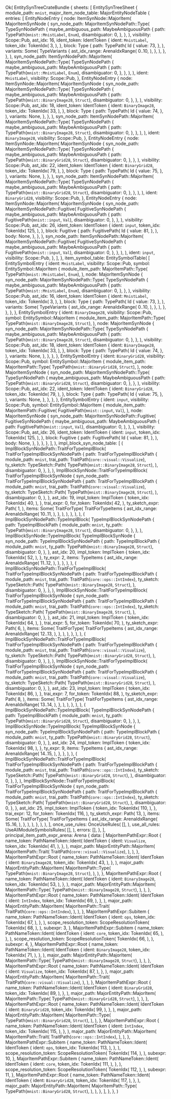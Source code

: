 Ok(
    EntitySynTreeCrateBundle {
        sheets: [
            EntitySynTreeSheet {
                module_path: `mnist`,
                major_item_node_table: MajorEntityNodeTable {
                    entries: [
                        EntityNodeEntry {
                            node: ItemSynNode::MajorItem(
                                MajorItemSynNode {
                                    syn_node_path: MajorItemSynNodePath::Type(
                                        TypeSynNodePath {
                                            maybe_ambiguous_path: MaybeAmbiguousPath {
                                                path: TypePath(`mnist::MnistLabel`, `Enum`),
                                                disambiguator: 0,
                                            },
                                        },
                                    ),
                                    visibility: Scope::Pub,
                                    ast_idx: 16,
                                    ident_token: IdentToken {
                                        ident: `MnistLabel`,
                                        token_idx: TokenIdx(
                                            3,
                                        ),
                                    },
                                    block: Type {
                                        path: TypePath(
                                            Id {
                                                value: 73,
                                            },
                                        ),
                                        variants: Some(
                                            TypeVariants {
                                                ast_idx_range: ArenaIdxRange(
                                                    0..10,
                                                ),
                                            },
                                        ),
                                    },
                                },
                            ),
                            syn_node_path: ItemSynNodePath::MajorItem(
                                MajorItemSynNodePath::Type(
                                    TypeSynNodePath {
                                        maybe_ambiguous_path: MaybeAmbiguousPath {
                                            path: TypePath(`mnist::MnistLabel`, `Enum`),
                                            disambiguator: 0,
                                        },
                                    },
                                ),
                            ),
                            ident: `MnistLabel`,
                            visibility: Scope::Pub,
                        },
                        EntityNodeEntry {
                            node: ItemSynNode::MajorItem(
                                MajorItemSynNode {
                                    syn_node_path: MajorItemSynNodePath::Type(
                                        TypeSynNodePath {
                                            maybe_ambiguous_path: MaybeAmbiguousPath {
                                                path: TypePath(`mnist::BinaryImage28`, `Struct`),
                                                disambiguator: 0,
                                            },
                                        },
                                    ),
                                    visibility: Scope::Pub,
                                    ast_idx: 18,
                                    ident_token: IdentToken {
                                        ident: `BinaryImage28`,
                                        token_idx: TokenIdx(
                                            33,
                                        ),
                                    },
                                    block: Type {
                                        path: TypePath(
                                            Id {
                                                value: 74,
                                            },
                                        ),
                                        variants: None,
                                    },
                                },
                            ),
                            syn_node_path: ItemSynNodePath::MajorItem(
                                MajorItemSynNodePath::Type(
                                    TypeSynNodePath {
                                        maybe_ambiguous_path: MaybeAmbiguousPath {
                                            path: TypePath(`mnist::BinaryImage28`, `Struct`),
                                            disambiguator: 0,
                                        },
                                    },
                                ),
                            ),
                            ident: `BinaryImage28`,
                            visibility: Scope::Pub,
                        },
                        EntityNodeEntry {
                            node: ItemSynNode::MajorItem(
                                MajorItemSynNode {
                                    syn_node_path: MajorItemSynNodePath::Type(
                                        TypeSynNodePath {
                                            maybe_ambiguous_path: MaybeAmbiguousPath {
                                                path: TypePath(`mnist::BinaryGrid28`, `Struct`),
                                                disambiguator: 0,
                                            },
                                        },
                                    ),
                                    visibility: Scope::Pub,
                                    ast_idx: 22,
                                    ident_token: IdentToken {
                                        ident: `BinaryGrid28`,
                                        token_idx: TokenIdx(
                                            79,
                                        ),
                                    },
                                    block: Type {
                                        path: TypePath(
                                            Id {
                                                value: 75,
                                            },
                                        ),
                                        variants: None,
                                    },
                                },
                            ),
                            syn_node_path: ItemSynNodePath::MajorItem(
                                MajorItemSynNodePath::Type(
                                    TypeSynNodePath {
                                        maybe_ambiguous_path: MaybeAmbiguousPath {
                                            path: TypePath(`mnist::BinaryGrid28`, `Struct`),
                                            disambiguator: 0,
                                        },
                                    },
                                ),
                            ),
                            ident: `BinaryGrid28`,
                            visibility: Scope::Pub,
                        },
                        EntityNodeEntry {
                            node: ItemSynNode::MajorItem(
                                MajorItemSynNode {
                                    syn_node_path: MajorItemSynNodePath::Fugitive(
                                        FugitiveSynNodePath {
                                            maybe_ambiguous_path: MaybeAmbiguousPath {
                                                path: FugitivePath(`mnist::input`, `Val`),
                                                disambiguator: 0,
                                            },
                                        },
                                    ),
                                    visibility: Scope::Pub,
                                    ast_idx: 26,
                                    ident_token: IdentToken {
                                        ident: `input`,
                                        token_idx: TokenIdx(
                                            125,
                                        ),
                                    },
                                    block: Fugitive {
                                        path: FugitivePath(
                                            Id {
                                                value: 81,
                                            },
                                        ),
                                        body: None,
                                    },
                                },
                            ),
                            syn_node_path: ItemSynNodePath::MajorItem(
                                MajorItemSynNodePath::Fugitive(
                                    FugitiveSynNodePath {
                                        maybe_ambiguous_path: MaybeAmbiguousPath {
                                            path: FugitivePath(`mnist::input`, `Val`),
                                            disambiguator: 0,
                                        },
                                    },
                                ),
                            ),
                            ident: `input`,
                            visibility: Scope::Pub,
                        },
                    ],
                },
                item_symbol_table: EntitySymbolTable(
                    [
                        EntitySymbolEntry {
                            ident: `MnistLabel`,
                            visibility: Scope::Pub,
                            symbol: EntitySymbol::MajorItem {
                                module_item_path: MajorItemPath::Type(
                                    TypePath(`mnist::MnistLabel`, `Enum`),
                                ),
                                node: MajorItemSynNode {
                                    syn_node_path: MajorItemSynNodePath::Type(
                                        TypeSynNodePath {
                                            maybe_ambiguous_path: MaybeAmbiguousPath {
                                                path: TypePath(`mnist::MnistLabel`, `Enum`),
                                                disambiguator: 0,
                                            },
                                        },
                                    ),
                                    visibility: Scope::Pub,
                                    ast_idx: 16,
                                    ident_token: IdentToken {
                                        ident: `MnistLabel`,
                                        token_idx: TokenIdx(
                                            3,
                                        ),
                                    },
                                    block: Type {
                                        path: TypePath(
                                            Id {
                                                value: 73,
                                            },
                                        ),
                                        variants: Some(
                                            TypeVariants {
                                                ast_idx_range: ArenaIdxRange(
                                                    0..10,
                                                ),
                                            },
                                        ),
                                    },
                                },
                            },
                        },
                        EntitySymbolEntry {
                            ident: `BinaryImage28`,
                            visibility: Scope::Pub,
                            symbol: EntitySymbol::MajorItem {
                                module_item_path: MajorItemPath::Type(
                                    TypePath(`mnist::BinaryImage28`, `Struct`),
                                ),
                                node: MajorItemSynNode {
                                    syn_node_path: MajorItemSynNodePath::Type(
                                        TypeSynNodePath {
                                            maybe_ambiguous_path: MaybeAmbiguousPath {
                                                path: TypePath(`mnist::BinaryImage28`, `Struct`),
                                                disambiguator: 0,
                                            },
                                        },
                                    ),
                                    visibility: Scope::Pub,
                                    ast_idx: 18,
                                    ident_token: IdentToken {
                                        ident: `BinaryImage28`,
                                        token_idx: TokenIdx(
                                            33,
                                        ),
                                    },
                                    block: Type {
                                        path: TypePath(
                                            Id {
                                                value: 74,
                                            },
                                        ),
                                        variants: None,
                                    },
                                },
                            },
                        },
                        EntitySymbolEntry {
                            ident: `BinaryGrid28`,
                            visibility: Scope::Pub,
                            symbol: EntitySymbol::MajorItem {
                                module_item_path: MajorItemPath::Type(
                                    TypePath(`mnist::BinaryGrid28`, `Struct`),
                                ),
                                node: MajorItemSynNode {
                                    syn_node_path: MajorItemSynNodePath::Type(
                                        TypeSynNodePath {
                                            maybe_ambiguous_path: MaybeAmbiguousPath {
                                                path: TypePath(`mnist::BinaryGrid28`, `Struct`),
                                                disambiguator: 0,
                                            },
                                        },
                                    ),
                                    visibility: Scope::Pub,
                                    ast_idx: 22,
                                    ident_token: IdentToken {
                                        ident: `BinaryGrid28`,
                                        token_idx: TokenIdx(
                                            79,
                                        ),
                                    },
                                    block: Type {
                                        path: TypePath(
                                            Id {
                                                value: 75,
                                            },
                                        ),
                                        variants: None,
                                    },
                                },
                            },
                        },
                        EntitySymbolEntry {
                            ident: `input`,
                            visibility: Scope::Pub,
                            symbol: EntitySymbol::MajorItem {
                                module_item_path: MajorItemPath::Fugitive(
                                    FugitivePath(`mnist::input`, `Val`),
                                ),
                                node: MajorItemSynNode {
                                    syn_node_path: MajorItemSynNodePath::Fugitive(
                                        FugitiveSynNodePath {
                                            maybe_ambiguous_path: MaybeAmbiguousPath {
                                                path: FugitivePath(`mnist::input`, `Val`),
                                                disambiguator: 0,
                                            },
                                        },
                                    ),
                                    visibility: Scope::Pub,
                                    ast_idx: 26,
                                    ident_token: IdentToken {
                                        ident: `input`,
                                        token_idx: TokenIdx(
                                            125,
                                        ),
                                    },
                                    block: Fugitive {
                                        path: FugitivePath(
                                            Id {
                                                value: 81,
                                            },
                                        ),
                                        body: None,
                                    },
                                },
                            },
                        },
                    ],
                ),
                impl_block_syn_node_table: [
                    (
                        ImplBlockSynNodePath::TraitForTypeImplBlock(
                            TraitForTypeImplBlockSynNodePath {
                                path: TraitForTypeImplBlockPath {
                                    module_path: `mnist`,
                                    trai_path: TraitPath(`core::visual::Visualize`),
                                    ty_sketch: TypeSketch::Path(
                                        TypePath(`mnist::BinaryImage28`, `Struct`),
                                    ),
                                    disambiguator: 0,
                                },
                            },
                        ),
                        ImplBlockSynNode::TraitForTypeImplBlock(
                            TraitForTypeImplBlockSynNode {
                                syn_node_path: TraitForTypeImplBlockSynNodePath {
                                    path: TraitForTypeImplBlockPath {
                                        module_path: `mnist`,
                                        trai_path: TraitPath(`core::visual::Visualize`),
                                        ty_sketch: TypeSketch::Path(
                                            TypePath(`mnist::BinaryImage28`, `Struct`),
                                        ),
                                        disambiguator: 0,
                                    },
                                },
                                ast_idx: 19,
                                impl_token: ImplToken {
                                    token_idx: TokenIdx(
                                        40,
                                    ),
                                },
                                trai_expr: 0,
                                for_token: TokenIdx(
                                    42,
                                ),
                                ty_sketch_expr: Path(
                                    1,
                                ),
                                items: Some(
                                    TraitForType(
                                        TraitForTypeItems {
                                            ast_idx_range: ArenaIdxRange(
                                                10..11,
                                            ),
                                        },
                                    ),
                                ),
                            },
                        ),
                    ),
                    (
                        ImplBlockSynNodePath::TypeImplBlock(
                            TypeImplBlockSynNodePath {
                                path: TypeImplBlockPath {
                                    module_path: `mnist`,
                                    ty_path: TypePath(`mnist::BinaryImage28`, `Struct`),
                                    disambiguator: 0,
                                },
                            },
                        ),
                        ImplBlockSynNode::TypeImplBlock(
                            TypeImplBlockSynNode {
                                syn_node_path: TypeImplBlockSynNodePath {
                                    path: TypeImplBlockPath {
                                        module_path: `mnist`,
                                        ty_path: TypePath(`mnist::BinaryImage28`, `Struct`),
                                        disambiguator: 0,
                                    },
                                },
                                ast_idx: 20,
                                impl_token: ImplToken {
                                    token_idx: TokenIdx(
                                        52,
                                    ),
                                },
                                ty_expr: 2,
                                items: TypeItems {
                                    ast_idx_range: ArenaIdxRange(
                                        11..12,
                                    ),
                                },
                            },
                        ),
                    ),
                    (
                        ImplBlockSynNodePath::TraitForTypeImplBlock(
                            TraitForTypeImplBlockSynNodePath {
                                path: TraitForTypeImplBlockPath {
                                    module_path: `mnist`,
                                    trai_path: TraitPath(`core::ops::IntIndex`),
                                    ty_sketch: TypeSketch::Path(
                                        TypePath(`mnist::BinaryImage28`, `Struct`),
                                    ),
                                    disambiguator: 0,
                                },
                            },
                        ),
                        ImplBlockSynNode::TraitForTypeImplBlock(
                            TraitForTypeImplBlockSynNode {
                                syn_node_path: TraitForTypeImplBlockSynNodePath {
                                    path: TraitForTypeImplBlockPath {
                                        module_path: `mnist`,
                                        trai_path: TraitPath(`core::ops::IntIndex`),
                                        ty_sketch: TypeSketch::Path(
                                            TypePath(`mnist::BinaryImage28`, `Struct`),
                                        ),
                                        disambiguator: 0,
                                    },
                                },
                                ast_idx: 21,
                                impl_token: ImplToken {
                                    token_idx: TokenIdx(
                                        64,
                                    ),
                                },
                                trai_expr: 5,
                                for_token: TokenIdx(
                                    70,
                                ),
                                ty_sketch_expr: Path(
                                    6,
                                ),
                                items: Some(
                                    TraitForType(
                                        TraitForTypeItems {
                                            ast_idx_range: ArenaIdxRange(
                                                12..13,
                                            ),
                                        },
                                    ),
                                ),
                            },
                        ),
                    ),
                    (
                        ImplBlockSynNodePath::TraitForTypeImplBlock(
                            TraitForTypeImplBlockSynNodePath {
                                path: TraitForTypeImplBlockPath {
                                    module_path: `mnist`,
                                    trai_path: TraitPath(`core::visual::Visualize`),
                                    ty_sketch: TypeSketch::Path(
                                        TypePath(`mnist::BinaryGrid28`, `Struct`),
                                    ),
                                    disambiguator: 0,
                                },
                            },
                        ),
                        ImplBlockSynNode::TraitForTypeImplBlock(
                            TraitForTypeImplBlockSynNode {
                                syn_node_path: TraitForTypeImplBlockSynNodePath {
                                    path: TraitForTypeImplBlockPath {
                                        module_path: `mnist`,
                                        trai_path: TraitPath(`core::visual::Visualize`),
                                        ty_sketch: TypeSketch::Path(
                                            TypePath(`mnist::BinaryGrid28`, `Struct`),
                                        ),
                                        disambiguator: 0,
                                    },
                                },
                                ast_idx: 23,
                                impl_token: ImplToken {
                                    token_idx: TokenIdx(
                                        86,
                                    ),
                                },
                                trai_expr: 7,
                                for_token: TokenIdx(
                                    88,
                                ),
                                ty_sketch_expr: Path(
                                    8,
                                ),
                                items: Some(
                                    TraitForType(
                                        TraitForTypeItems {
                                            ast_idx_range: ArenaIdxRange(
                                                13..14,
                                            ),
                                        },
                                    ),
                                ),
                            },
                        ),
                    ),
                    (
                        ImplBlockSynNodePath::TypeImplBlock(
                            TypeImplBlockSynNodePath {
                                path: TypeImplBlockPath {
                                    module_path: `mnist`,
                                    ty_path: TypePath(`mnist::BinaryGrid28`, `Struct`),
                                    disambiguator: 0,
                                },
                            },
                        ),
                        ImplBlockSynNode::TypeImplBlock(
                            TypeImplBlockSynNode {
                                syn_node_path: TypeImplBlockSynNodePath {
                                    path: TypeImplBlockPath {
                                        module_path: `mnist`,
                                        ty_path: TypePath(`mnist::BinaryGrid28`, `Struct`),
                                        disambiguator: 0,
                                    },
                                },
                                ast_idx: 24,
                                impl_token: ImplToken {
                                    token_idx: TokenIdx(
                                        98,
                                    ),
                                },
                                ty_expr: 9,
                                items: TypeItems {
                                    ast_idx_range: ArenaIdxRange(
                                        14..15,
                                    ),
                                },
                            },
                        ),
                    ),
                    (
                        ImplBlockSynNodePath::TraitForTypeImplBlock(
                            TraitForTypeImplBlockSynNodePath {
                                path: TraitForTypeImplBlockPath {
                                    module_path: `mnist`,
                                    trai_path: TraitPath(`core::ops::IntIndex`),
                                    ty_sketch: TypeSketch::Path(
                                        TypePath(`mnist::BinaryGrid28`, `Struct`),
                                    ),
                                    disambiguator: 0,
                                },
                            },
                        ),
                        ImplBlockSynNode::TraitForTypeImplBlock(
                            TraitForTypeImplBlockSynNode {
                                syn_node_path: TraitForTypeImplBlockSynNodePath {
                                    path: TraitForTypeImplBlockPath {
                                        module_path: `mnist`,
                                        trai_path: TraitPath(`core::ops::IntIndex`),
                                        ty_sketch: TypeSketch::Path(
                                            TypePath(`mnist::BinaryGrid28`, `Struct`),
                                        ),
                                        disambiguator: 0,
                                    },
                                },
                                ast_idx: 25,
                                impl_token: ImplToken {
                                    token_idx: TokenIdx(
                                        110,
                                    ),
                                },
                                trai_expr: 12,
                                for_token: TokenIdx(
                                    116,
                                ),
                                ty_sketch_expr: Path(
                                    13,
                                ),
                                items: Some(
                                    TraitForType(
                                        TraitForTypeItems {
                                            ast_idx_range: ArenaIdxRange(
                                                15..16,
                                            ),
                                        },
                                    ),
                                ),
                            },
                        ),
                    ),
                ],
                once_use_rules: OnceUseRules(
                    [],
                ),
                use_all_rules: UseAllModuleSymbolsRules(
                    [],
                ),
                errors: [],
            },
        ],
        principal_item_path_expr_arena: Arena {
            data: [
                MajorItemPathExpr::Root {
                    name_token: PathNameToken::Ident(
                        IdentToken {
                            ident: `Visualize`,
                            token_idx: TokenIdx(
                                41,
                            ),
                        },
                    ),
                    major_path: MajorEntityPath::MajorItem(
                        MajorItemPath::Trait(
                            TraitPath(`core::visual::Visualize`),
                        ),
                    ),
                },
                MajorItemPathExpr::Root {
                    name_token: PathNameToken::Ident(
                        IdentToken {
                            ident: `BinaryImage28`,
                            token_idx: TokenIdx(
                                43,
                            ),
                        },
                    ),
                    major_path: MajorEntityPath::MajorItem(
                        MajorItemPath::Type(
                            TypePath(`mnist::BinaryImage28`, `Struct`),
                        ),
                    ),
                },
                MajorItemPathExpr::Root {
                    name_token: PathNameToken::Ident(
                        IdentToken {
                            ident: `BinaryImage28`,
                            token_idx: TokenIdx(
                                53,
                            ),
                        },
                    ),
                    major_path: MajorEntityPath::MajorItem(
                        MajorItemPath::Type(
                            TypePath(`mnist::BinaryImage28`, `Struct`),
                        ),
                    ),
                },
                MajorItemPathExpr::Root {
                    name_token: PathNameToken::Ident(
                        IdentToken {
                            ident: `IntIndex`,
                            token_idx: TokenIdx(
                                69,
                            ),
                        },
                    ),
                    major_path: MajorEntityPath::MajorItem(
                        MajorItemPath::Trait(
                            TraitPath(`core::ops::IntIndex`),
                        ),
                    ),
                },
                MajorItemPathExpr::Subitem {
                    name_token: PathNameToken::Ident(
                        IdentToken {
                            ident: `ops`,
                            token_idx: TokenIdx(
                                67,
                            ),
                        },
                    ),
                    scope_resolution_token: ScopeResolutionToken(
                        TokenIdx(
                            68,
                        ),
                    ),
                    subexpr: 3,
                },
                MajorItemPathExpr::Subitem {
                    name_token: PathNameToken::Ident(
                        IdentToken {
                            ident: `core`,
                            token_idx: TokenIdx(
                                65,
                            ),
                        },
                    ),
                    scope_resolution_token: ScopeResolutionToken(
                        TokenIdx(
                            66,
                        ),
                    ),
                    subexpr: 4,
                },
                MajorItemPathExpr::Root {
                    name_token: PathNameToken::Ident(
                        IdentToken {
                            ident: `BinaryImage28`,
                            token_idx: TokenIdx(
                                71,
                            ),
                        },
                    ),
                    major_path: MajorEntityPath::MajorItem(
                        MajorItemPath::Type(
                            TypePath(`mnist::BinaryImage28`, `Struct`),
                        ),
                    ),
                },
                MajorItemPathExpr::Root {
                    name_token: PathNameToken::Ident(
                        IdentToken {
                            ident: `Visualize`,
                            token_idx: TokenIdx(
                                87,
                            ),
                        },
                    ),
                    major_path: MajorEntityPath::MajorItem(
                        MajorItemPath::Trait(
                            TraitPath(`core::visual::Visualize`),
                        ),
                    ),
                },
                MajorItemPathExpr::Root {
                    name_token: PathNameToken::Ident(
                        IdentToken {
                            ident: `BinaryGrid28`,
                            token_idx: TokenIdx(
                                89,
                            ),
                        },
                    ),
                    major_path: MajorEntityPath::MajorItem(
                        MajorItemPath::Type(
                            TypePath(`mnist::BinaryGrid28`, `Struct`),
                        ),
                    ),
                },
                MajorItemPathExpr::Root {
                    name_token: PathNameToken::Ident(
                        IdentToken {
                            ident: `BinaryGrid28`,
                            token_idx: TokenIdx(
                                99,
                            ),
                        },
                    ),
                    major_path: MajorEntityPath::MajorItem(
                        MajorItemPath::Type(
                            TypePath(`mnist::BinaryGrid28`, `Struct`),
                        ),
                    ),
                },
                MajorItemPathExpr::Root {
                    name_token: PathNameToken::Ident(
                        IdentToken {
                            ident: `IntIndex`,
                            token_idx: TokenIdx(
                                115,
                            ),
                        },
                    ),
                    major_path: MajorEntityPath::MajorItem(
                        MajorItemPath::Trait(
                            TraitPath(`core::ops::IntIndex`),
                        ),
                    ),
                },
                MajorItemPathExpr::Subitem {
                    name_token: PathNameToken::Ident(
                        IdentToken {
                            ident: `ops`,
                            token_idx: TokenIdx(
                                113,
                            ),
                        },
                    ),
                    scope_resolution_token: ScopeResolutionToken(
                        TokenIdx(
                            114,
                        ),
                    ),
                    subexpr: 10,
                },
                MajorItemPathExpr::Subitem {
                    name_token: PathNameToken::Ident(
                        IdentToken {
                            ident: `core`,
                            token_idx: TokenIdx(
                                111,
                            ),
                        },
                    ),
                    scope_resolution_token: ScopeResolutionToken(
                        TokenIdx(
                            112,
                        ),
                    ),
                    subexpr: 11,
                },
                MajorItemPathExpr::Root {
                    name_token: PathNameToken::Ident(
                        IdentToken {
                            ident: `BinaryGrid28`,
                            token_idx: TokenIdx(
                                117,
                            ),
                        },
                    ),
                    major_path: MajorEntityPath::MajorItem(
                        MajorItemPath::Type(
                            TypePath(`mnist::BinaryGrid28`, `Struct`),
                        ),
                    ),
                },
            ],
        },
    },
)